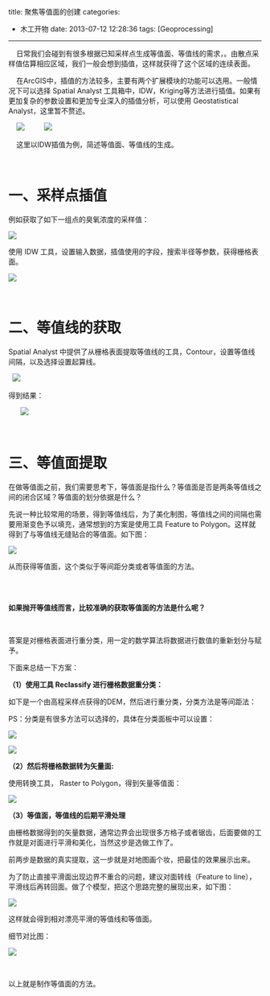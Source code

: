 title: 聚焦等值面的创建
categories:
- 木工开物
date: 2013-07-12 12:28:36
tags: [Geoprocessing]
---
&nbsp; &nbsp; 日常我们会碰到有很多根据已知采样点生成等值面、等值线的需求，。由散点采样值估算相应区域，我们一般会想到插值，这样就获得了这个区域的连续表面。

&nbsp; &nbsp; 在ArcGIS中，插值的方法较多，主要有两个扩展模块的功能可以选用。一般情况下可以选择 Spatial Analyst 工具箱中，IDW，Kriging等方法进行插值。如果有更加复杂的参数设置和更加专业深入的插值分析，可以使用 Geostatistical Analyst，这里暂不赘述。


&nbsp; &nbsp;&nbsp;![](http://img.blog.csdn.net/20130708095149468?watermark/2/text/aHR0cDovL2Jsb2cuY3Nkbi5uZXQva2lraXRhTW9vbg==/font/5a6L5L2T/fontsize/400/fill/I0JBQkFCMA==/dissolve/70/gravity/Center)&nbsp; &nbsp; &nbsp; &nbsp; &nbsp;&nbsp;![](http://img.blog.csdn.net/20130708095542000?watermark/2/text/aHR0cDovL2Jsb2cuY3Nkbi5uZXQva2lraXRhTW9vbg==/font/5a6L5L2T/fontsize/400/fill/I0JBQkFCMA==/dissolve/70/gravity/Center)


&nbsp; &nbsp; 这里以IDW插值为例，简述等值面、等值线的生成。


<br>

# 一、采样点插值





例如获取了如下一组点的臭氧浓度的采样值：

![](http://img.blog.csdn.net/20130708102201500?watermark/2/text/aHR0cDovL2Jsb2cuY3Nkbi5uZXQva2lraXRhTW9vbg==/font/5a6L5L2T/fontsize/400/fill/I0JBQkFCMA==/dissolve/70/gravity/Center)


使用 IDW 工具，设置输入数据，插值使用的字段，搜索半径等参数，获得栅格表面。

![](http://img.blog.csdn.net/20130708102238437?watermark/2/text/aHR0cDovL2Jsb2cuY3Nkbi5uZXQva2lraXRhTW9vbg==/font/5a6L5L2T/fontsize/400/fill/I0JBQkFCMA==/dissolve/70/gravity/Center)


<br>

# 二、等值线的获取


Spatial Analyst 中提供了从栅格表面提取等值线的工具，Contour，设置等值线间隔，以及选择设置起算线。

&nbsp;&nbsp;![](http://img.blog.csdn.net/20130708103010265?watermark/2/text/aHR0cDovL2Jsb2cuY3Nkbi5uZXQva2lraXRhTW9vbg==/font/5a6L5L2T/fontsize/400/fill/I0JBQkFCMA==/dissolve/70/gravity/Center)



得到结果：

&nbsp; &nbsp; &nbsp;&nbsp;![](http://img.blog.csdn.net/20130708103208734?watermark/2/text/aHR0cDovL2Jsb2cuY3Nkbi5uZXQva2lraXRhTW9vbg==/font/5a6L5L2T/fontsize/400/fill/I0JBQkFCMA==/dissolve/70/gravity/Center)



<br>

# 三、等值面提取





在做等值面之前，我们需要思考下，等值面是指什么？等值面是否是两条等值线之间的闭合区域？等值面的划分依据是什么？

先说一种比较常用的场景，得到等值线后，为了美化制图，等值线之间的间隔也需要用渐变色予以填充，通常想到的方案是使用工具 Feature to Polygon。这样就得到了与等值线无缝贴合的等值面。如下图：

![](http://img.blog.csdn.net/20130712093921515)



从而获得等值面，这个类似于等间距分类或者等值面的方法。


<br>

<br>



**如果抛开等值线而言，比较准确的获取等值面的方法是什么呢？**

<br>

答案是对栅格表面进行重分类，用一定的数学算法将数据进行数值的重新划分与赋予。

下面来总结一下方案：





**（1）使用工具 Reclassify 进行栅格数据重分类：**

如下是一个由高程采样点获得的DEM，然后进行重分类，分类方法是等间距法：

PS：分类是有很多方法可以选择的，具体在分类面板中可以设置：

![](http://img.blog.csdn.net/20130712122641406)

![](http://img.blog.csdn.net/20130712100659281)


**（2）然后将栅格数据转为矢量面:**

使用转换工具， Raster to Polygon，得到矢量等值面：

![](http://img.blog.csdn.net/20130712101236468)


**（3）等值面，等值线的后期平滑处理**

由栅格数据得到的矢量数据，通常边界会出现很多方格子或者锯齿，后面要做的工作就是对面进行平滑和美化，当然这步是选做工作了。

前两步是数据的真实提取，这一步就是对地图画个妆，把最佳的效果展示出来。

为了防止直接平滑面出现边界不重合的问题，建议对面转线（Feature to line），平滑线后再转回面。做了个模型，把这个思路完整的展现出来，如下图：

![](http://img.blog.csdn.net/20130712120449250)




这样就会得到相对漂亮平滑的等值线和等值面。

细节对比图：

![](http://img.blog.csdn.net/20130712122149390)




<br>


以上就是制作等值面的方法。